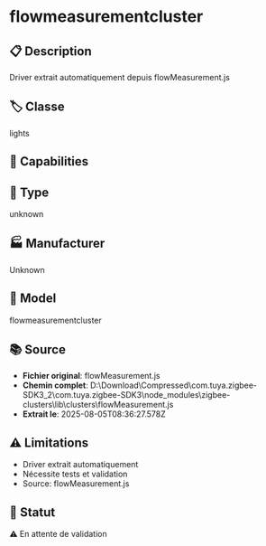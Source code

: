 # flowmeasurementcluster

## 📋 Description
Driver extrait automatiquement depuis flowMeasurement.js

## 🏷️ Classe
lights

## 🔧 Capabilities


## 📡 Type
unknown

## 🏭 Manufacturer
Unknown

## 📱 Model
flowmeasurementcluster

## 📚 Source
- **Fichier original**: flowMeasurement.js
- **Chemin complet**: D:\Download\Compressed\com.tuya.zigbee-SDK3_2\com.tuya.zigbee-SDK3\node_modules\zigbee-clusters\lib\clusters\flowMeasurement.js
- **Extrait le**: 2025-08-05T08:36:27.578Z

## ⚠️ Limitations
- Driver extrait automatiquement
- Nécessite tests et validation
- Source: flowMeasurement.js

## 🚀 Statut
⚠️ En attente de validation
